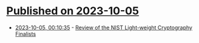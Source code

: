 # [Published on 2023-10-05](index.md)

* [2023-10-05, 00:10:35](https://lobste.rs/s/9rl6dz/review_nist_light_weight_cryptography) - [Review of the NIST Light-weight Cryptography Finalists](https://arxiv.org/pdf/2303.14785.pdf)
